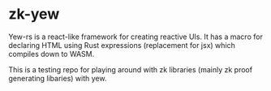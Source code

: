 # zk-yew

Yew-rs is a react-like framework for creating reactive UIs. It has a macro for declaring HTML using Rust expressions (replacement for jsx) which compiles down to WASM. 

This is a testing repo for playing around with zk libraries (mainly zk proof generating libaries) with yew.
